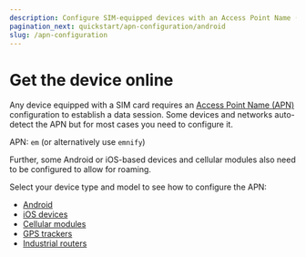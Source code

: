 ```yaml
---
description: Configure SIM-equipped devices with an Access Point Name (APN) via the emnify Portal
pagination_next: quickstart/apn-configuration/android
slug: /apn-configuration
---
```


# Get the device online

Any device equipped with a SIM card requires an [Access Point Name (APN)](/glossary#apn) configuration to establish a data session.
Some devices and networks auto-detect the APN but for most cases you need to configure it.

APN: `em` (or alternatively use `emnify`)

Further, some Android or iOS-based devices and cellular modules also need to be configured to allow for roaming.

Select your device type and model to see how to configure the APN:

- [Android](/apn-configuration/android)
- [iOS devices](/apn-configuration/ios)
- [Cellular modules](/apn-configuration/cellular-modules)
- [GPS trackers](/apn-configuration/gps-trackers)
- [Industrial routers](/apn-configuration/industrial-routers)
